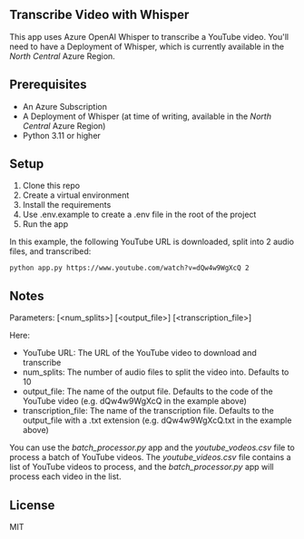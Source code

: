 ## Transcribe Video with Whisper
This app uses Azure OpenAI Whisper to transcribe a YouTube video. You'll need to have a Deployment of Whisper, which is currently available in the *North Central* Azure Region.

## Prerequisites
- An Azure Subscription
- A Deployment of Whisper (at time of writing, available in the *North Central* Azure Region)
- Python 3.11 or higher

## Setup
1. Clone this repo
2. Create a virtual environment
3. Install the requirements
4. Use .env.example to create a .env file in the root of the project
5. Run the app
   
In this example, the following YouTube URL is downloaded, split into 2 audio files, and transcribed:
```
python app.py https://www.youtube.com/watch?v=dQw4w9WgXcQ 2
```

## Notes
Parameters: <YouTube URL> [<num_splits>] [<output_file>] [<transcription_file>]

Here:
- YouTube URL: The URL of the YouTube video to download and transcribe
- num_splits: The number of audio files to split the video into. Defaults to 10
- output_file: The name of the output file. Defaults to the code of the YouTube video (e.g. dQw4w9WgXcQ in the example above)
- transcription_file: The name of the transcription file. Defaults to the output_file with a .txt extension (e.g. dQw4w9WgXcQ.txt in the example above)

You can use the *batch_processor.py* app and the *youtube_vodeos.csv* file to process a batch of YouTube videos. The *youtube_videos.csv* file contains a list of YouTube videos to process, and the *batch_processor.py* app will process each video in the list.

## License
MIT